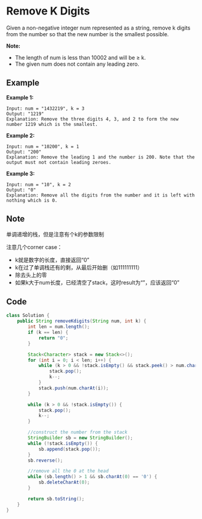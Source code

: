 # Remove K Digits

Given a non-negative integer num represented as a string, remove k digits from the number so that the new number is the smallest possible.

**Note:**

* The length of num is less than 10002 and will be ≥ k.
* The given num does not contain any leading zero.

## Example

**Example 1:**

```
Input: num = "1432219", k = 3
Output: "1219"
Explanation: Remove the three digits 4, 3, and 2 to form the new number 1219 which is the smallest.
```

**Example 2:**

```
Input: num = "10200", k = 1
Output: "200"
Explanation: Remove the leading 1 and the number is 200. Note that the output must not contain leading zeroes.
```

**Example 3:**

```
Input: num = "10", k = 2
Output: "0"
Explanation: Remove all the digits from the number and it is left with nothing which is 0.
```

## Note

单调递增的栈，但是注意有个k的参数限制

注意几个corner case：

* k就是数字的长度，直接返回“0”
* k在过了单调栈还有的剩，从最后开始删（如111111111）
* 除去头上的零
* 如果k大于num长度，已经清空了stack，这时result为“”，应该返回“0”

## Code

```java
class Solution {
    public String removeKdigits(String num, int k) {
        int len = num.length();
        if (k == len) {
            return "0";
        }

        Stack<Character> stack = new Stack<>();
        for (int i = 0; i < len; i++) {
            while (k > 0 && !stack.isEmpty() && stack.peek() > num.charAt(i)) {
                stack.pop();
                k--;
            }
            stack.push(num.charAt(i));
        }

        while (k > 0 && !stack.isEmpty()) {
            stack.pop();
            k--;
        }

        //construct the number from the stack
        StringBuilder sb = new StringBuilder();
        while (!stack.isEmpty()) {
            sb.append(stack.pop());
        }
        sb.reverse();

        //remove all the 0 at the head
        while (sb.length() > 1 && sb.charAt(0) == '0') {
            sb.deleteCharAt(0);
        }

        return sb.toString();
    }
}
```
